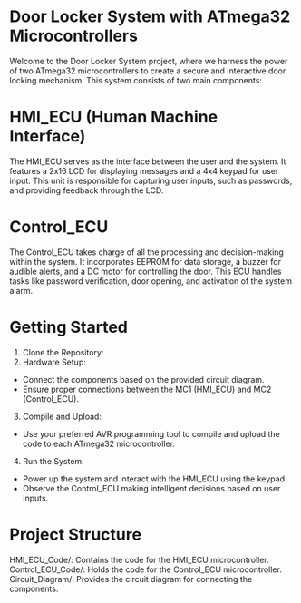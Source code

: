 # Door Locker System with ATmega32 Microcontrollers
Welcome to the Door Locker System project, where we harness the power of two ATmega32 microcontrollers to create a secure and interactive door locking mechanism. This system consists of two main components:

# HMI_ECU (Human Machine Interface)
The HMI_ECU serves as the interface between the user and the system. It features a 2x16 LCD for displaying messages and a 4x4 keypad for user input. This unit is responsible for capturing user inputs, such as passwords, and providing feedback through the LCD.

# Control_ECU
The Control_ECU takes charge of all the processing and decision-making within the system. It incorporates EEPROM for data storage, a buzzer for audible alerts, and a DC motor for controlling the door. This ECU handles tasks like password verification, door opening, and activation of the system alarm.

# Getting Started
1. Clone the Repository:
2. Hardware Setup:
  - Connect the components based on the provided circuit diagram.
  - Ensure proper connections between the MC1 (HMI_ECU) and MC2 (Control_ECU).
3. Compile and Upload:
  - Use your preferred AVR programming tool to compile and upload the code to each ATmega32 microcontroller.
4. Run the System:
  - Power up the system and interact with the HMI_ECU using the keypad.
  - Observe the Control_ECU making intelligent decisions based on user inputs.

# Project Structure
HMI_ECU_Code/: Contains the code for the HMI_ECU microcontroller.
Control_ECU_Code/: Holds the code for the Control_ECU microcontroller.
Circuit_Diagram/: Provides the circuit diagram for connecting the components.
